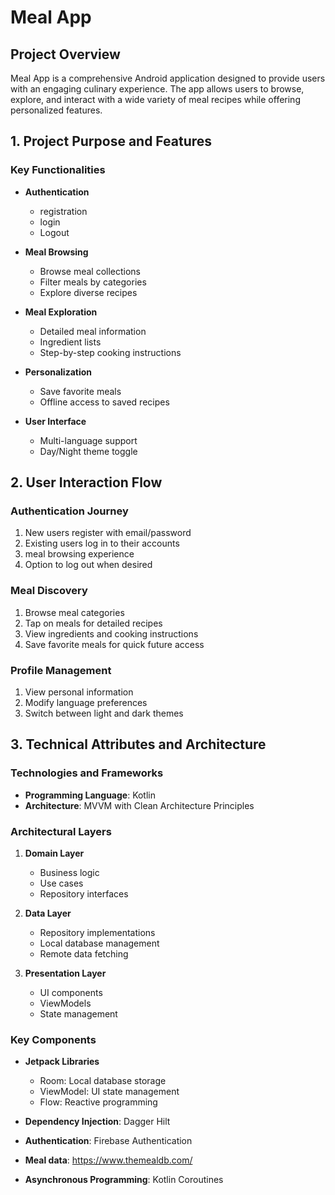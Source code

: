 # Meal App

## Project Overview

Meal App is a comprehensive Android application designed to provide users with an engaging culinary experience. The app allows users to browse, explore, and interact with a wide variety of meal recipes while offering personalized features.

## 1. Project Purpose and Features

### Key Functionalities
- **Authentication**
  - registration
  - login
  - Logout

- **Meal Browsing**
  - Browse meal collections
  - Filter meals by categories
  - Explore diverse recipes

- **Meal Exploration**
  - Detailed meal information
  - Ingredient lists
  - Step-by-step cooking instructions

- **Personalization**
  - Save favorite meals
  - Offline access to saved recipes

- **User Interface**
  - Multi-language support
  - Day/Night theme toggle

## 2. User Interaction Flow

### Authentication Journey
1. New users register with email/password
2. Existing users log in to their accounts
3. meal browsing experience
4. Option to log out when desired

### Meal Discovery
1. Browse meal categories
2. Tap on meals for detailed recipes
3. View ingredients and cooking instructions
4. Save favorite meals for quick future access

### Profile Management
1. View personal information
2. Modify language preferences
3. Switch between light and dark themes

## 3. Technical Attributes and Architecture

### Technologies and Frameworks
- **Programming Language**: Kotlin
- **Architecture**: MVVM with Clean Architecture Principles

### Architectural Layers
1. **Domain Layer**
   - Business logic
   - Use cases
   - Repository interfaces

2. **Data Layer**
   - Repository implementations
   - Local database management
   - Remote data fetching

3. **Presentation Layer**
   - UI components
   - ViewModels
   - State management

### Key Components
- **Jetpack Libraries**
  - Room: Local database storage
  - ViewModel: UI state management
  - Flow: Reactive programming

- **Dependency Injection**: Dagger Hilt
- **Authentication**: Firebase Authentication
- **Meal data**: https://www.themealdb.com/
- **Asynchronous Programming**: Kotlin Coroutines
